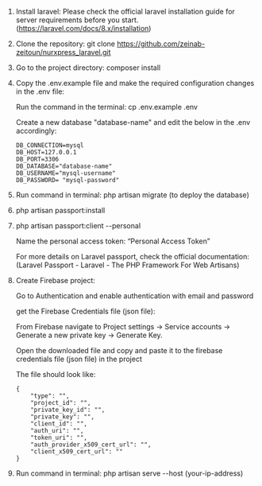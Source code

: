 1.  Install laravel: Please check the official laravel installation guide for server requirements before you start. (https://laravel.com/docs/8.x/installation)

2.  Clone the repository: git clone https://github.com/zeinab-zeitoun/nurxpress_laravel.git

3.  Go to the project directory: composer install

4.  Copy the .env.example file and make the required configuration changes in the .env file:

    Run the command in the terminal: cp .env.example .env

    Create a new database "database-name" and edit the below in the .env accordingly:

        DB_CONNECTION=mysql
        DB_HOST=127.0.0.1
        DB_PORT=3306
        DB_DATABASE="database-name"
        DB_USERNAME="mysql-username"
        DB_PASSWORD= "mysql-password"

5.  Run command in terminal: php artisan migrate (to deploy the database)

6.  php artisan passport:install

7.  php artisan passport:client --personal

    Name the personal access token: “Personal Access Token”

    For more details on Laravel passport, check the official documentation:
    (Laravel Passport - Laravel - The PHP Framework For Web Artisans)

8.  Create Firebase project:

    Go to Authentication and enable authentication with email and password

    get the Firebase Credentials file (json file):

    From Firebase navigate to Project settings -> Service accounts -> Generate a new private key -> Generate Key.

    Open the downloaded file and copy and paste it to the firebase credentials file (json file) in the project
    
    The file should look like:

        {
            "type": "",
            "project_id": "",
            "private_key_id": "",
            "private_key": "",
            "client_id": "",
            "auth_uri": "",
            "token_uri": "",
            "auth_provider_x509_cert_url": "",
            "client_x509_cert_url": ""
        }

9.  Run command in terminal: php artisan serve --host (your-ip-address)

